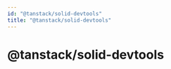 ```yaml
---
id: "@tanstack/solid-devtools"
title: "@tanstack/solid-devtools"
---
```


<!-- DO NOT EDIT: this page is autogenerated from the type comments -->

# @tanstack/solid-devtools
